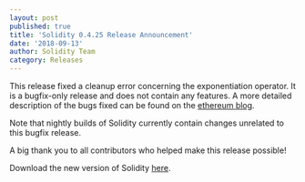 ```yaml
---
layout: post
published: true
title: 'Solidity 0.4.25 Release Announcement'
date: '2018-09-13'
author: Solidity Team
category: Releases
---
```


This release fixed a cleanup error concerning the exponentiation operator. It is a bugfix-only release
and does not contain any features. A more detailed description of the bugs fixed can be found
on the [ethereum blog](https://solidity.ethereum.org/2018/09/13/solidity-bugfix-release/).

Note that nightly builds of Solidity currently contain changes unrelated to this bugfix release.



A big thank you to all contributors who helped make this release possible!

Download the new version of Solidity [here](https://github.com/ethereum/solidity/releases/tag/v0.4.25).
  